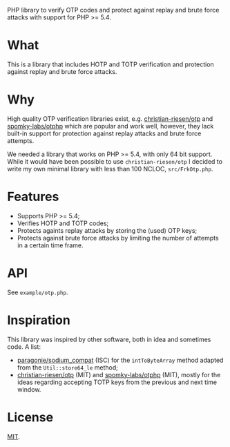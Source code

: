 PHP library to verify OTP codes and protect against replay and brute force 
attacks with support for PHP >= 5.4.

# What

This is a library that includes HOTP and TOTP verification and protection 
against replay and brute force attacks.

# Why

High quality OTP verification libraries exist, e.g. 
[christian-riesen/otp](https://github.com/ChristianRiesen/otp) and 
[spomky-labs/otphp](https://github.com/Spomky-Labs/otphp) which are popular and
work well, however, they lack built-in support for protection against replay 
attacks and brute force attempts.

We needed a library that works on PHP >= 5.4, with only 64 bit support. While
it would have been possible to use `christian-riesen/otp` I decided to write
my own minimal library with less than 100 NCLOC, `src/FrkOtp.php`.

# Features

* Supports PHP >= 5.4;
* Verifies HOTP and TOTP codes;
* Protects againts replay attacks by storing the (used) OTP keys;
* Protects against brute force attacks by limiting the number of attempts in 
  a certain time frame.

# API 

See `example/otp.php`.

# Inspiration

This library was inspired by other software, both in idea and sometimes code.
A list:

* [paragonie/sodium_compat](https://github.com/paragonie/sodium_compat) (ISC) 
for the `intToByteArray` method adapted from the `Util::store64_le` method;
* [christian-riesen/otp](https://github.com/ChristianRiesen/otp) (MIT) and 
  [spomky-labs/otphp](https://github.com/Spomky-Labs/otphp) (MIT), mostly for
  the ideas regarding accepting TOTP keys from the previous and next time 
  window.

# License 

[MIT](LICENSE).
